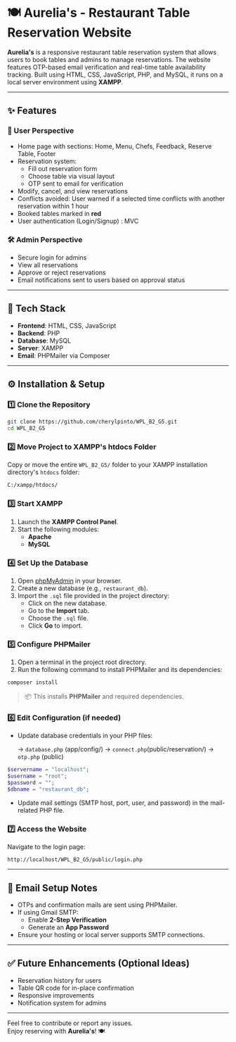 # 🍽️ Aurelia's - Restaurant Table Reservation Website

**Aurelia's** is a responsive restaurant table reservation system that allows users to book tables and admins to manage reservations. The website features OTP-based email verification and real-time table availability tracking. Built using HTML, CSS, JavaScript, PHP, and MySQL, it runs on a local server environment using **XAMPP**.

---

## ✨ Features

### 👥 User Perspective

- Home page with sections: Home, Menu, Chefs, Feedback, Reserve Table, Footer
- Reservation system:
  - Fill out reservation form
  - Choose table via visual layout
  - OTP sent to email for verification
- Modify, cancel, and view reservations
- Conflicts avoided: User warned if a selected time conflicts with another reservation within 1 hour
- Booked tables marked in **red**
- User authentication (Login/Signup) : MVC

### 🛠️ Admin Perspective

- Secure login for admins
- View all reservations
- Approve or reject reservations
- Email notifications sent to users based on approval status

---

## 🧰 Tech Stack

- **Frontend**: HTML, CSS, JavaScript  
- **Backend**: PHP  
- **Database**: MySQL  
- **Server**: XAMPP  
- **Email**: PHPMailer via Composer

---

## ⚙️ Installation & Setup

### 1️⃣ Clone the Repository

```bash
git clone https://github.com/cherylpinto/WPL_B2_G5.git
cd WPL_B2_G5
```

### 2️⃣ Move Project to XAMPP's htdocs Folder

Copy or move the entire `WPL_B2_G5/` folder to your XAMPP installation directory's `htdocs` folder:

```bash
C:/xampp/htdocs/
```

### 3️⃣ Start XAMPP

1. Launch the **XAMPP Control Panel**.
2. Start the following modules:
   - **Apache**
   - **MySQL**

### 4️⃣ Set Up the Database

1. Open [phpMyAdmin](http://localhost/phpmyadmin) in your browser.
2. Create a new database (e.g., `restaurant_db`).
3. Import the `.sql` file provided in the project directory:
   - Click on the new database.
   - Go to the **Import** tab.
   - Choose the `.sql` file.
   - Click **Go** to import.

### 5️⃣ Configure PHPMailer

1. Open a terminal in the project root directory.
2. Run the following command to install PHPMailer and its dependencies:

```bash
composer install
```

> 📦 This installs **PHPMailer** and required dependencies.

### 6️⃣ Edit Configuration (if needed)

- Update database credentials in your PHP files:

  
    -> `database.php` (app/config/)
    -> `connect.php`(public/reservation/)
    -> `otp.php` (public)

  

```php
$servername = "localhost";
$username = "root";
$password = "";
$dbname = "restaurant_db";
```

- Update mail settings (SMTP host, port, user, and password) in the mail-related PHP file.

### 7️⃣ Access the Website

Navigate to the login page:

```url
http://localhost/WPL_B2_G5/public/login.php
```

---

## 📧 Email Setup Notes

- OTPs and confirmation mails are sent using PHPMailer.
- If using Gmail SMTP:
  - Enable **2-Step Verification**
  - Generate an **App Password**
- Ensure your hosting or local server supports SMTP connections.

---

## ✅ Future Enhancements (Optional Ideas)

- Reservation history for users
- Table QR code for in-place confirmation
- Responsive improvements
- Notification system for admins

---

Feel free to contribute or report any issues.  
Enjoy reserving with **Aurelia's**! 🍽️
```

